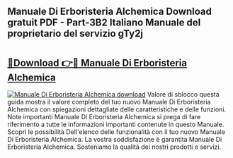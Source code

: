 ## Manuale Di Erboristeria Alchemica Download gratuit PDF - Part-3B2 Italiano Manuale del proprietario del servizio gTy2j

# <h2><a href="http://df9jxr.blite.top/?on=Manuale+Di+Erboristeria+Alchemica">🔗Download 👉🔴 Manuale Di Erboristeria Alchemica</a></h2>

[![Manuale Di Erboristeria Alchemica download](https://i.imgur.com/lujVjoI.png)](http://df9jxr.blite.top/?on=Manuale+Di+Erboristeria+Alchemica)
Valore di sblocco questa guida mostra il valore completo del tuo nuovo Manuale Di Erboristeria Alchemica con spiegazioni dettagliate delle caratteristiche e delle funzioni. Note importanti Manuale Di Erboristeria Alchemica si prega di fare riferimento a tutte le informazioni importanti contenute in questo Manuale. Scopri le possibilità Dell'elenco delle funzionalità con il tuo nuovo Manuale Di Erboristeria Alchemica. La vostra soddisfazione è garantita Manuale Di Erboristeria Alchemica. Sosteniamo la qualità dei nostri prodotti e servizi.
